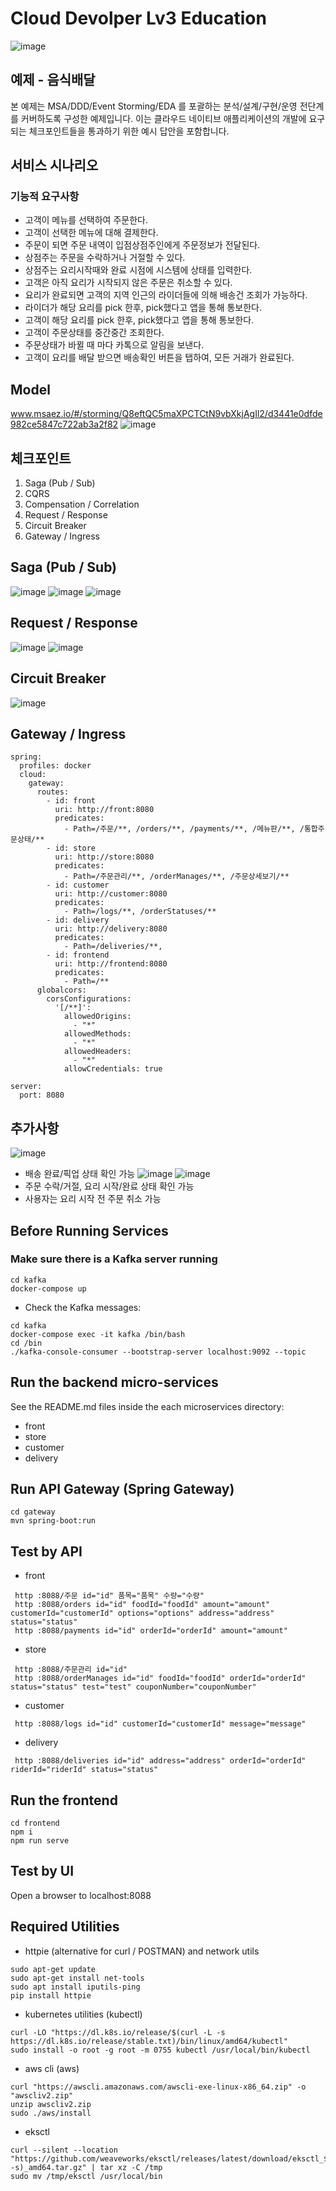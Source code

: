 # Cloud Devolper Lv3 Education
![image](https://user-images.githubusercontent.com/49936027/203254202-97ae6b49-9b0b-4204-b2b2-b15b07335774.png)

## 예제 - 음식배달
본 예제는 MSA/DDD/Event Storming/EDA 를 포괄하는 분석/설계/구현/운영 전단계를 커버하도록 구성한 예제입니다. 이는 클라우드 네이티브 애플리케이션의 개발에 요구되는 체크포인트들을 통과하기 위한 예시 답안을 포함합니다.

## 서비스 시나리오
### 기능적 요구사항
- 고객이 메뉴를 선택하여 주문한다.
- 고객이 선택한 메뉴에 대해 결제한다.
- 주문이 되면 주문 내역이 입점상점주인에게 주문정보가 전달된다.
- 상점주는 주문을 수락하거나 거절할 수 있다.
- 상점주는 요리시작때와 완료 시점에 시스템에 상태를 입력한다.
- 고객은 아직 요리가 시작되지 않은 주문은 취소할 수 있다.
- 요리가 완료되면 고객의 지역 인근의 라이더들에 의해 배송건 조회가 가능하다.
- 라이더가 해당 요리를 pick 한후, pick했다고 앱을 통해 통보한다.
- 고객이 해당 요리를 pick 한후, pick했다고 앱을 통해 통보한다.
- 고객이 주문상태를 중간중간 조회한다.
- 주문상태가 바뀔 때 마다 카톡으로 알림을 보낸다.
- 고객이 요리를 배달 받으면 배송확인 버튼을 탭하여, 모든 거래가 완료된다.

## Model
www.msaez.io/#/storming/Q8eftQC5maXPCTCtN9vbXkjAgIl2/d3441e0dfde982ce5847c722ab3a2f82
![image](https://user-images.githubusercontent.com/51141885/203255488-4d1b32c5-b23d-4fad-ab68-f8532c7bfd7d.png)

## 체크포인트
1. Saga (Pub / Sub)
2. CQRS
3. Compensation / Correlation
4. Request / Response
5. Circuit Breaker
6. Gateway / Ingress

## Saga (Pub / Sub)
![image](https://user-images.githubusercontent.com/51141885/203246459-4a0b0b3f-c7f2-4f3c-9c3f-4f684f974a93.png)
![image](https://user-images.githubusercontent.com/51141885/203246709-db78cce0-e1e0-4403-b104-72fc1bd5af4f.png)
![image](https://user-images.githubusercontent.com/51141885/203246860-8654c8a3-7826-453c-9046-8aaf2754e657.png)

## Request  / Response
![image](https://user-images.githubusercontent.com/51141885/203247652-e01cdc55-ca84-4148-b59f-785268d5970e.png)
![image](https://user-images.githubusercontent.com/51141885/203247842-f172bf71-a467-4ccc-be77-7108d1ccba8f.png)

## Circuit Breaker
![image](https://user-images.githubusercontent.com/51141885/203248162-fb1512a4-2c14-49c4-b17f-459a17ecf9eb.png)

## Gateway / Ingress
```
spring:
  profiles: docker
  cloud:
    gateway:
      routes:
        - id: front
          uri: http://front:8080
          predicates:
            - Path=/주문/**, /orders/**, /payments/**, /메뉴판/**, /통합주문상태/**
        - id: store
          uri: http://store:8080
          predicates:
            - Path=/주문관리/**, /orderManages/**, /주문상세보기/**
        - id: customer
          uri: http://customer:8080
          predicates:
            - Path=/logs/**, /orderStatuses/**
        - id: delivery
          uri: http://delivery:8080
          predicates:
            - Path=/deliveries/**, 
        - id: frontend
          uri: http://frontend:8080
          predicates:
            - Path=/**
      globalcors:
        corsConfigurations:
          '[/**]':
            allowedOrigins:
              - "*"
            allowedMethods:
              - "*"
            allowedHeaders:
              - "*"
            allowCredentials: true

server:
  port: 8080

```

## 추가사항 
![image](https://user-images.githubusercontent.com/51141885/203256031-a31e5fbc-2b92-4ab5-b9ce-4a9faa270671.png)
- 배송 완료/픽업 상태 확인 가능
![image](https://user-images.githubusercontent.com/51141885/203256586-2c1fa4ca-2378-41f7-9eed-2c1e0cbd251b.png)
![image](https://user-images.githubusercontent.com/51141885/203256655-c8269504-6a37-4e37-9677-46b87f2d8353.png)
- 주문 수락/거절, 요리 시작/완료 상태 확인 가능
- 사용자는 요리 시작 전 주문 취소 가능

## Before Running Services
### Make sure there is a Kafka server running
```
cd kafka
docker-compose up
```
- Check the Kafka messages:
```
cd kafka
docker-compose exec -it kafka /bin/bash
cd /bin
./kafka-console-consumer --bootstrap-server localhost:9092 --topic 
```

## Run the backend micro-services
See the README.md files inside the each microservices directory:

- front
- store
- customer
- delivery


## Run API Gateway (Spring Gateway)
```
cd gateway
mvn spring-boot:run
```

## Test by API
- front
```
 http :8088/주문 id="id" 품목="품목" 수량="수량" 
 http :8088/orders id="id" foodId="foodId" amount="amount" customerId="customerId" options="options" address="address" status="status" 
 http :8088/payments id="id" orderId="orderId" amount="amount" 
```
- store
```
 http :8088/주문관리 id="id" 
 http :8088/orderManages id="id" foodId="foodId" orderId="orderId" status="status" test="test" couponNumber="couponNumber" 
```
- customer
```
 http :8088/logs id="id" customerId="customerId" message="message" 
```
- delivery
```
 http :8088/deliveries id="id" address="address" orderId="orderId" riderId="riderId" status="status" 
```


## Run the frontend
```
cd frontend
npm i
npm run serve
```

## Test by UI
Open a browser to localhost:8088

## Required Utilities

- httpie (alternative for curl / POSTMAN) and network utils
```
sudo apt-get update
sudo apt-get install net-tools
sudo apt install iputils-ping
pip install httpie
```

- kubernetes utilities (kubectl)
```
curl -LO "https://dl.k8s.io/release/$(curl -L -s https://dl.k8s.io/release/stable.txt)/bin/linux/amd64/kubectl"
sudo install -o root -g root -m 0755 kubectl /usr/local/bin/kubectl
```

- aws cli (aws)
```
curl "https://awscli.amazonaws.com/awscli-exe-linux-x86_64.zip" -o "awscliv2.zip"
unzip awscliv2.zip
sudo ./aws/install
```

- eksctl 
```
curl --silent --location "https://github.com/weaveworks/eksctl/releases/latest/download/eksctl_$(uname -s)_amd64.tar.gz" | tar xz -C /tmp
sudo mv /tmp/eksctl /usr/local/bin
```
